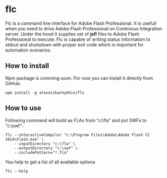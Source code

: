 ﻿# flc

Flc is a command line interface for Adobe Flash Professional. It is usefull when you need to drive Adobe Flash Professional on Continious Integration server. Under the hood it supplies set of __jsfl__ files to Adobe Flash Professional to execute. Flc is capable of writing status information to stdout and shutsdown with proper exit code which is important for automation scenarios.

## How to install

Npm package is comming soon. For now you can install it directly from GitHub:

```
npm install -g alexeiskachykhin/flc
```

## How to use

Following command will build as FLAs from "c:\fla" and put SWFs to "c:\swf":

```
flc --interactiveCompiler "c:\Program Files\Adobe\Adobe Flash CC 2014\Flash.exe" \
    --inputDirectory "c:\fla" \ 
    --outputDirectory "c:\swf" \
    --includePattern="*.fla"
```

You help to get a list of all available options

```
flc --help
```